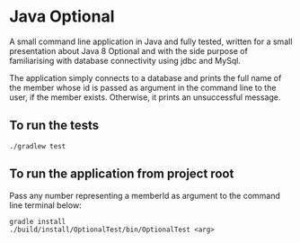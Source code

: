 # Java Optional
A small command line application in Java and fully tested, written for a small presentation about Java 8 Optional and with the side purpose of familiarising with database connectivity using jdbc and MySql. 

The application simply connects to a database and prints the full name of the member whose id is passed as argument in the command line to the user, if the member exists. 
Otherwise, it prints an unsuccessful message.

## To run the tests
`./gradlew test`

## To run the application from project root
Pass any number representing a memberId as argument to the command line terminal below:
```$xslt
gradle install
./build/install/OptionalTest/bin/OptionalTest <arg>

```